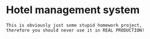 # Hotel management system

``` text
This is obviously just some stupid homework project,
therefore you should never use it in REAL PRODUCTION!
```
